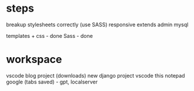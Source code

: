 
# steps
breakup stylesheets correctly (use SASS)
responsive
extends
admin
mysql

templates + css - done
Sass - done


# workspace
vscode blog project (downloads)
new django project vscode
this notepad
google (tabs saved) - gpt, localserver